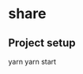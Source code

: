 # share

## Project setup

<!-- 在项目根目录 -->

yarn <!-- 安装所有包 -->
yarn start <!-- 启动项目成功后会给出本地地址访问即可 -->
